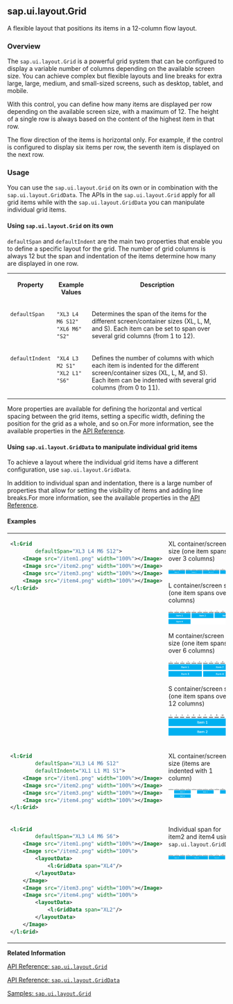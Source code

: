 <!-- loio43ae317cf39640a88bc8be979d2671df -->

## sap.ui.layout.Grid

A flexible layout that positions its items in a 12-column flow layout.



<a name="loio43ae317cf39640a88bc8be979d2671df__section_r1y_nf5_xfb"/>

### Overview

The `sap.ui.layout.Grid` is a powerful grid system that can be configured to display a variable number of columns depending on the available screen size. You can achieve complex but flexible layouts and line breaks for extra large, large, medium, and small-sized screens, such as desktop, tablet, and mobile.

With this control, you can define how many items are displayed per row depending on the available screen size, with a maximum of 12. The height of a single row is always based on the content of the highest item in that row.

The flow direction of the items is horizontal only. For example, if the control is configured to display six items per row, the seventh item is displayed on the next row.



<a name="loio43ae317cf39640a88bc8be979d2671df__section_py1_5f5_xfb"/>

### Usage

You can use the `sap.ui.layout.Grid` on its own or in combination with the `sap.ui.layout.GridData`. The APIs in the `sap.ui.layout.Grid` apply for all grid items while with the `sap.ui.layout.GridData` you can manipulate individual grid items.



#### Using `sap.ui.layout.Grid` on its own

`defaultSpan` and `defaultIndent` are the main two properties that enable you to define a specific layout for the grid. The number of grid columns is always 12 but the span and indentation of the items determine how many are displayed in one row.


<table>
<tr>
<th valign="top">

Property

</th>
<th valign="top">

Example Values

</th>
<th valign="top">

Description

</th>
</tr>
<tr>
<td valign="top">

`defaultSpan`

</td>
<td valign="top">

`"XL3 L4 M6 S12"`  
`"XL6 M6"`  
`"S2"`

</td>
<td valign="top">

Determines the span of the items for the different screen/container sizes \(XL, L, M, and S\). Each item can be set to span over several grid columns \(from 1 to 12\).

</td>
</tr>
<tr>
<td valign="top">

`defaultIndent`

</td>
<td valign="top">

`"XL4 L3 M2 S1"`  
`"XL2 L1"`  
`"S6"`

</td>
<td valign="top">

Defines the number of columns with which each item is indented for the different screen/container sizes \(XL, L, M, and S\). Each item can be indented with several grid columns \(from 0 to 11\).

</td>
</tr>
</table>

More properties are available for defining the horizontal and vertical spacing between the grid items, setting a specific width, defining the position for the grid as a whole, and so on.For more information, see the available properties in the [API Reference](https://ui5.sap.com/#/api/sap.ui.layout.Grid/controlProperties).



#### Using `sap.ui.layout.GridData` to manipulate individual grid items

To achieve a layout where the individual grid items have a different configuration, use `sap.ui.layout.GridData`.

In addition to individual span and indentation, there is a large number of properties that allow for setting the visibility of items and adding line breaks.For more information, see the available properties in the [API Reference](https://ui5.sap.com/#/api/sap.ui.layout.GridData/controlProperties).



#### Examples


<table>
<tr>
<td valign="top">

```xml
<l:Grid
		defaultSpan="XL3 L4 M6 S12">
	<Image src="/item1.png" width="100%"></Image>
	<Image src="/item2.png" width="100%"></Image>
	<Image src="/item3.png" width="100%"></Image>
	<Image src="/item4.png" width="100%"></Image>
</l:Grid>
```



</td>
<td valign="top">

XL container/screen size \(one item spans over 3 columns\)

![](images/loio9abe089fdafb4b80977828c461e52a6f_LowRes.png)

L container/screen size \(one item spans over 4 columns\)

![](images/loio946464afb7da47d689a69896b96af818_LowRes.png)

M container/screen size \(one item spans over 6 columns\)

![](images/loio6f160ed0ff3c4f228408901f15b71ac5_LowRes.png)

S container/screen size \(one item spans over 12 columns\)

![](images/loio8412d67065d04fc88009008a919fb3e2_LowRes.png)

</td>
</tr>
<tr>
<td valign="top">

```xml
<l:Grid
		defaultSpan="XL3 L4 M6 S12"
		defaultIndent="XL1 L1 M1 S1">
	<Image src="/item1.png" width="100%"></Image>
	<Image src="/item2.png" width="100%"></Image>
	<Image src="/item3.png" width="100%"></Image>
	<Image src="/item4.png" width="100%"></Image>
</l:Grid>
```



</td>
<td valign="top">

XL container/screen size \(items are indented with 1 column\)

![](images/loiod86735c6b14d4e6c89b0c6313680351a_LowRes.png)

</td>
</tr>
<tr>
<td valign="top">

```xml
<l:Grid
		defaultSpan="XL3 L4 M6 S6">
	<Image src="/item1.png" width="100%"></Image>
	<Image src="/item2.png" width="100%">
		<layoutData>
			<l:GridData span="XL4"/>
		</layoutData>
	</Image>
	<Image src="/item3.png" width="100%"></Image>
	<Image src="/item4.png" width="100%">
		<layoutData>
			<l:GridData span="XL2"/>
		</layoutData>
	</Image>
</l:Grid>
```



</td>
<td valign="top">

Individual span for item2 and item4 using `sap.ui.layout.GridData`

![](images/loio147f0975ec374b01ab642678664fc206_LowRes.png)

</td>
</tr>
</table>

**Related Information**  


[API Reference: `sap.ui.layout.Grid`](https://ui5.sap.com/#/api/sap.ui.layout.Grid)

[API Reference: `sap.ui.layout.GridData`](https://ui5.sap.com/#/api/sap.ui.layout.GridData)

[Samples: `sap.ui.layout.Grid`](https://ui5.sap.com/#/entity/sap.ui.layout.Grid)

